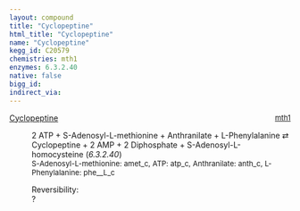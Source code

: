 ```yaml
---
layout: compound
title: "Cyclopeptine"
html_title: "Cyclopeptine"
name: "Cyclopeptine"
kegg_id: C20579
chemistries: mth1
enzymes: 6.3.2.40
native: false
bigg_id:
indirect_via:
---
```

<dl><dt class="rs-product"><a class="link-dark" data-bs-html="true" data-bs-title="KEGG: C20579" data-bs-toggle="tooltip" href="{{ site.url }}{{ site.baseurl }}/compounds/C20579">Cyclopeptine</a><span style="float: right; max-width: 40%"><a class="link-dark opacity-50" href="{{ site.url }}{{ site.baseurl }}/chemistries/mth1" style="font-size: small; word-wrap: anywhere;">mth1</a></span></dt><dd><p>2 ATP + S-Adenosyl-L-methionine + Anthranilate + L-Phenylalanine ⇄ Cyclopeptine + 2 AMP + 2 Diphosphate + S-Adenosyl-L-homocysteine (<i>6.3.2.40</i>)<br/><span style="font-size: small;"><span data-bs-html="true" data-bs-title="KEGG: C00019" data-bs-toggle="tooltip">S-Adenosyl-L-methionine</span>: amet_c, <span data-bs-html="true" data-bs-title="KEGG: C00002" data-bs-toggle="tooltip">ATP</span>: atp_c, <span data-bs-html="true" data-bs-title="KEGG: C00108" data-bs-toggle="tooltip">Anthranilate</span>: anth_c, <span data-bs-html="true" data-bs-title="KEGG: C00079" data-bs-toggle="tooltip">L-Phenylalanine</span>: phe__L_c</span><br/><div class="reversibility_info">Reversibility: <div class="progress"><div aria-valuemax="100" aria-valuemin="0" aria-valuenow="0" class="progress-bar bg-light" role="progressbar" style="width: 100%"></div></div><span>?</span><div class="progress"><div aria-valuemax="10" aria-valuemin="0" aria-valuenow="0" class="progress-bar bg-light" role="progressbar" style="width: 100%"></div></div></div></p><dl></dl></dd></dl>
